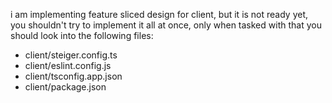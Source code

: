 i am implementing feature sliced design for client, but it is not ready yet, you shouldn't try to implement it all at once, only when tasked with that you should look into the following files:
- client/steiger.config.ts
- client/eslint.config.js
- client/tsconfig.app.json
- client/package.json